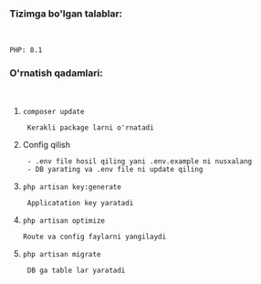 <h3><b>Tizimga bo'lgan talablar:</b></h3><br/>

    PHP: 8.1

<h3><b>O'rnatish qadamlari:</b></h3><br/>

1. <code>composer update</code>

        Kerakli package larni o'rnatadi

2. Config qilish

        - .env file hosil qiling yani .env.example ni nusxalang
        - DB yarating va .env file ni update qiling

3. <code>php artisan key:generate</code>

        Applicatation key yaratadi	
4. <code>php artisan optimize</code>

       Route va config faylarni yangilaydi	

5. <code>php artisan migrate</code>

        DB ga table lar yaratadi



